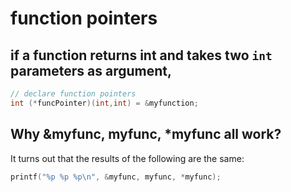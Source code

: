# function pointers

## if a function returns int and takes two `int` parameters as argument,
``` c
// declare function pointers
int (*funcPointer)(int,int) = &myfunction;
```

## Why &myfunc, myfunc, *myfunc all work?
It turns out that the results of the following are the same:
``` c
printf("%p %p %p\n", &myfunc, myfunc, *myfunc);
```
